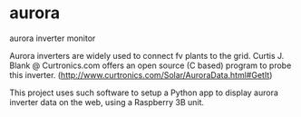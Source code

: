 # aurora
aurora inverter monitor 

Aurora inverters are widely used to connect fv plants to the grid.
Curtis J. Blank @ Curtronics.com offers an open source (C based) program to probe this inverter. (http://www.curtronics.com/Solar/AuroraData.html#GetIt)

This project uses such software to setup a Python app to display aurora inverter data on the web, using a Raspberry 3B unit.
